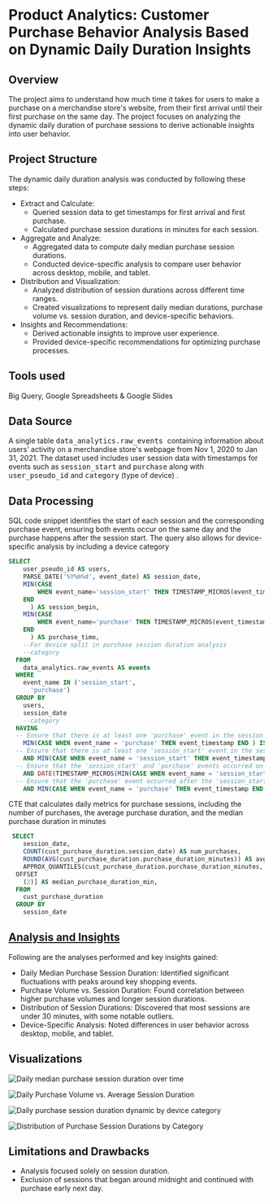 # Product Analytics: Customer Purchase Behavior Analysis Based on Dynamic Daily Duration Insights

## Overview
The project aims to understand how much time it takes for users to make a purchase on a merchandise store's website, from their first arrival until their first purchase on the same day. The project focuses on analyzing the dynamic daily duration of purchase sessions to derive actionable insights into user behavior. 

## Project Structure
The dynamic daily duration analysis was conducted by following these steps:
+ Extract and Calculate:
  * Queried session data to get timestamps for first arrival and first purchase.
  * Calculated purchase session durations in minutes for each session.
+ Aggregate and Analyze:
  * Aggregated data to compute daily median purchase session durations.
  * Conducted device-specific analysis to compare user behavior across desktop, mobile, and tablet.
+ Distribution and Visualization:
  * Analyzed distribution of session durations across different time ranges.
  * Created visualizations to represent daily median durations, purchase volume vs. session duration, and device-specific behaviors.
+ Insights and Recommendations:
  * Derived actionable insights to improve user experience.
  * Provided device-specific recommendations for optimizing purchase processes.

## Tools used
Big Query, Google Spreadsheets & Google Slides

## Data Source
A single table <kbd> data_analytics.raw_events </kbd> containing information about users’ activity on a merchandise store's webpage from Nov 1, 2020 to Jan 31, 2021. The dataset used includes user session data with timestamps for events such as <kbd>session_start</kbd> and <kbd>purchase</kbd> along with <kbd>user_pseudo_id</kbd> and <kbd>category</kbd> (type of device) .


## Data Processing
SQL code snippet  identifies the start of each session and the corresponding purchase event, ensuring both events occur on the same day and the purchase happens after the session start. The query also allows for device-specific analysis by including a device category
```sql
SELECT
    user_pseudo_id AS users,
    PARSE_DATE('%Y%m%d', event_date) AS session_date,
    MIN(CASE
        WHEN event_name='session_start' THEN TIMESTAMP_MICROS(event_timestamp)
    END
      ) AS session_begin,
    MIN(CASE
        WHEN event_name='purchase' THEN TIMESTAMP_MICROS(event_timestamp)
    END
      ) AS purchase_time,
    --For device split in purchase session duration analysis
    --category
  FROM
    data_analytics.raw_events AS events
  WHERE
    event_name IN ('session_start',
      'purchase')
  GROUP BY
    users,
    session_date 
    --category
  HAVING
  -- Ensure that there is at least one 'purchase' event in the session
    MIN(CASE WHEN event_name = 'purchase' THEN event_timestamp END ) IS NOT NULL 
  -- Ensure that there is at least one 'session_start' event in the session
    AND MIN(CASE WHEN event_name = 'session_start' THEN event_timestamp END ) IS NOT NULL
  -- Ensure that the 'session_start' and 'purchase' events occurred on the same day
    AND DATE(TIMESTAMP_MICROS(MIN(CASE WHEN event_name = 'session_start' THEN event_timestamp END ))) = DATE(TIMESTAMP_MICROS(MIN(CASE WHEN event_name = 'purchase' THEN event_timestamp END)))
  -- Ensure that the 'purchase' event occurred after the 'session_start' event
    AND MIN(CASE WHEN event_name = 'purchase' THEN event_timestamp END ) > MIN(CASE WHEN event_name = 'session_start' THEN event_timestamp END)
```
CTE that calculates daily metrics for purchase sessions, including the number of purchases, the average purchase duration, and the median purchase duration in minutes
```sql
 SELECT
    session_date,
    COUNT(cust_purchase_duration.session_date) AS num_purchases,
    ROUND(AVG(cust_purchase_duration.purchase_duration_minutes)) AS avg_purchase_min,
    APPROX_QUANTILES(cust_purchase_duration.purchase_duration_minutes, 4)[
  OFFSET
    (2)] AS median_purchase_duration_min,
  FROM
    cust_purchase_duration
  GROUP BY
    session_date
```
## [Analysis and Insights](https://github.com/user-attachments/files/16495020/CUSTOMER.PURCHASE.BEHAVIOR.ANALYSIS.pdf)

Following are the analyses performed and key insights gained:
+ Daily Median Purchase Session Duration: Identified significant fluctuations with peaks around key shopping events.
+ Purchase Volume vs. Session Duration: Found correlation between higher purchase volumes and longer session durations.
+ Distribution of Session Durations: Discovered that most sessions are under 30 minutes, with some notable outliers.
+ Device-Specific Analysis: Noted differences in user behavior across desktop, mobile, and tablet.

## Visualizations
![Daily median purchase session duration over time](https://github.com/user-attachments/assets/bf736f63-9549-4586-af13-d89e2c6607fd)

![Daily Purchase Volume vs. Average Session Duration](https://github.com/user-attachments/assets/85255354-aac2-41f3-822c-6a0a6e491503)

![Daily purchase session duration dynamic by device category](https://github.com/user-attachments/assets/901ae2ea-b6fb-45bf-8aa1-5ccb7a9ae643)

![Distribution of Purchase Session Durations by Category](https://github.com/user-attachments/assets/975344c9-1b91-40b3-a92d-5a00b03ab30b)


## Limitations and Drawbacks
+ Analysis focused solely on session duration.
+ Exclusion of sessions that began around midnight and continued with purchase early next day.


